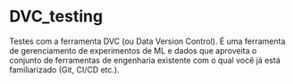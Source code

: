 # DVC_testing
Testes com a ferramenta DVC (ou Data Version Control). É uma ferramenta de gerenciamento de experimentos de ML e dados que aproveita o conjunto de ferramentas de engenharia existente com o qual você já está familiarizado (Git, CI/CD etc.).
